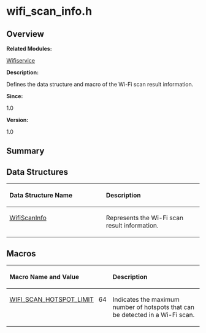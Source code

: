 # wifi\_scan\_info.h<a name="ZH-CN_TOPIC_0000001055355040"></a>

## **Overview**<a name="section1821353522191854"></a>

**Related Modules:**

[Wifiservice](Wifiservice.md)

**Description:**

Defines the data structure and macro of the Wi-Fi scan result information. 

**Since:**

1.0

**Version:**

1.0

## **Summary**<a name="section618363780191854"></a>

## Data Structures<a name="nested-classes"></a>

<a name="table862086752191854"></a>
<table><thead align="left"><tr id="row232615031191854"><th class="cellrowborder" valign="top" width="50%" id="mcps1.1.3.1.1"><p id="p1148503931191854"><a name="p1148503931191854"></a><a name="p1148503931191854"></a>Data Structure Name</p>
</th>
<th class="cellrowborder" valign="top" width="50%" id="mcps1.1.3.1.2"><p id="p1274090673191854"><a name="p1274090673191854"></a><a name="p1274090673191854"></a>Description</p>
</th>
</tr>
</thead>
<tbody><tr id="row212609949191854"><td class="cellrowborder" valign="top" width="50%" headers="mcps1.1.3.1.1 "><p id="p71425916191854"><a name="p71425916191854"></a><a name="p71425916191854"></a><a href="WifiScanInfo.md">WifiScanInfo</a></p>
</td>
<td class="cellrowborder" valign="top" width="50%" headers="mcps1.1.3.1.2 "><p id="p1708895402191854"><a name="p1708895402191854"></a><a name="p1708895402191854"></a>Represents the Wi-Fi scan result information. </p>
</td>
</tr>
</tbody>
</table>

## Macros<a name="define-members"></a>

<a name="table338320150191854"></a>
<table><thead align="left"><tr id="row253984405191854"><th class="cellrowborder" valign="top" width="50%" id="mcps1.1.3.1.1"><p id="p2018093510191854"><a name="p2018093510191854"></a><a name="p2018093510191854"></a>Macro Name and Value</p>
</th>
<th class="cellrowborder" valign="top" width="50%" id="mcps1.1.3.1.2"><p id="p109307743191854"><a name="p109307743191854"></a><a name="p109307743191854"></a>Description</p>
</th>
</tr>
</thead>
<tbody><tr id="row1063905113191854"><td class="cellrowborder" valign="top" width="50%" headers="mcps1.1.3.1.1 "><p id="p512672772191854"><a name="p512672772191854"></a><a name="p512672772191854"></a><a href="Wifiservice.md#gae280c9f1344a0b632d4097faa0d84555">WIFI_SCAN_HOTSPOT_LIMIT</a>&nbsp;&nbsp;&nbsp;64</p>
</td>
<td class="cellrowborder" valign="top" width="50%" headers="mcps1.1.3.1.2 "><p id="p1333000252191854"><a name="p1333000252191854"></a><a name="p1333000252191854"></a>Indicates the maximum number of hotspots that can be detected in a Wi-Fi scan. </p>
</td>
</tr>
</tbody>
</table>

